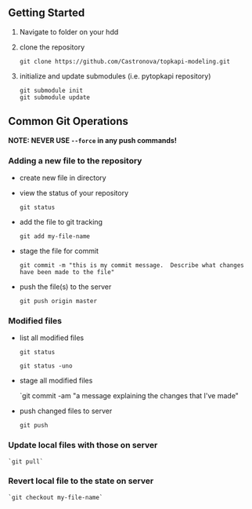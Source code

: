 
## Getting Started

1. Navigate to folder on your hdd

2. clone the repository  

   `git clone https://github.com/Castronova/topkapi-modeling.git`

3. initialize and update submodules (i.e. pytopkapi repository)

   `git submodule init`  
   `git submodule update`  



## Common Git Operations

**NOTE: NEVER USE `--force` in any push commands!**

### Adding a new file to the repository

* create new file in directory

* view the status of your repository

   `git status`

* add the file to git tracking

   `git add my-file-name`

* stage the file for commit   

   `git commit -m "this is my commit message.  Describe what changes have been made to the file"`

* push the file(s) to the server  
   
   `git push origin master`

### Modified files

* list all modified files

   `git status`  
  
   `git status -uno`

* stage all modified files 

   `git commit -am "a message explaining the changes that I've made"

* push changed files to server

   `git push`

### Update local files with those on server  

    `git pull`

### Revert local file to the state on server  

    `git checkout my-file-name`



